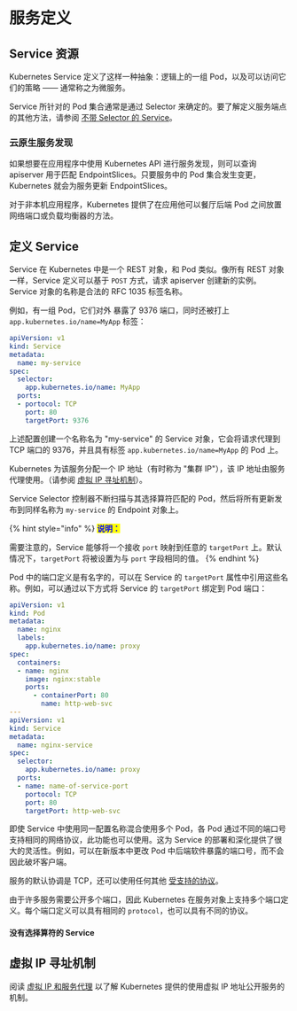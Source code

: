# 服务定义

## Service 资源

Kubernetes Service 定义了这样一种抽象：逻辑上的一组 Pod，以及可以访问它们的策略 —— 通常称之为微服务。

Service 所针对的 Pod 集合通常是通过 Selector 来确定的。要了解定义服务端点的其他方法，请参阅 [不带 Selector 的 Service](Service-Definition.md#services-without-selectors)。

### 云原生服务发现

如果想要在应用程序中使用 Kubernetes API 进行服务发现，则可以查询 apiserver 用于匹配 EndpointSlices。只要服务中的 Pod 集合发生变更，Kubernetes 就会为服务更新 EndpointSlices。

对于非本机应用程序，Kubernetes 提供了在应用他可以餐厅后端 Pod 之间放置网络端口或负载均衡器的方法。

## 定义 Service

Service 在 Kubernetes 中是一个 REST 对象，和 Pod 类似。像所有 REST 对象一样，Service 定义可以基于 `POST` 方式，请求 apiserver 创建新的实例。Service 对象的名称是合法的 RFC 1035 标签名称。

例如，有一组 Pod，它们对外 暴露了 9376 端口，同时还被打上 `app.kubernetes.io/name=MyApp` 标签：

```yaml
apiVersion: v1
kind: Service
metadata:
  name: my-service
spec:
  selector:
    app.kubernetes.io/name: MyApp
  ports:
  - portocol: TCP
    port: 80
    targetPort: 9376
```

上述配置创建一个名称名为 "my-service" 的 Service 对象，它会将请求代理到 TCP 端口的 9376，并且具有标签 `app.kubernetes.io/name=MyApp` 的 Pod 上。

Kubernetes 为该服务分配一个 IP 地址（有时称为 "集群 IP"），该 IP 地址由服务代理使用。（请参阅 [虚拟 IP 寻址机制](Service-Definition.md)）。

Service Selector 控制器不断扫描与其选择算符匹配的 Pod，然后将所有更新发布到同样名称为 `my-service` 的 Endpoint 对象上。

{% hint style="info" %}
<mark style="color:blue;">**说明：**</mark>

需要注意的，Service 能够将一个接收 `port` 映射到任意的 `targetPort` 上。默认情况下，`targetPort` 将被设置为与 `port` 字段相同的值。
{% endhint %}

Pod 中的端口定义是有名字的，可以在 Service 的 `targetPort` 属性中引用这些名称。例如，可以通过以下方式将 Service 的 `targetPort` 绑定到 Pod 端口：

```yaml
apiVersion: v1
kind: Pod
metadata:
  name: nginx
  labels:
    app.kubernetes.io/name: proxy
spec:
  containers:
  - name: nginx
    image: nginx:stable
    ports:
      - containerPort: 80
        name: http-web-svc
---
apiVersion: v1
kind: Service
metadata:
  name: nginx-service
spec:
  selector:
    app.kubernetes.io/name: proxy
  ports:
  - name: name-of-service-port
    portocol: TCP
    port: 80
    targetPort: http-web-svc
```

即使 Service 中使用同一配置名称混合使用多个 Pod，各 Pod 通过不同的端口号支持相同的网络协议，此功能也可以使用。这为 Service 的部署和深化提供了很大的灵活性。例如，可以在新版本中更改 Pod 中后端软件暴露的端口号，而不会因此破坏客户端。

服务的默认协调是 TCP，还可以使用任何其他 [受支持的协议](../../../Reference/Networking-Reference/Protocols-for-Services.md)。

由于许多服务需要公开多个端口，因此 Kubernetes 在服务对象上支持多个端口定义。每个端口定义可以具有相同的 `protocol`，也可以具有不同的协议。

#### 没有选择算符的 Service <a href="#services-without-selectors" id="services-without-selectors"></a>


## 虚拟 IP 寻址机制

阅读 [虚拟 IP 和服务代理]() 以了解 Kubernetes 提供的使用虚拟 IP 地址公开服务的机制。

